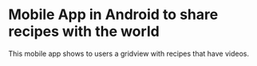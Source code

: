 # Mobile App in Android to share recipes with the world

This mobile app shows to users a gridview with recipes that have videos.